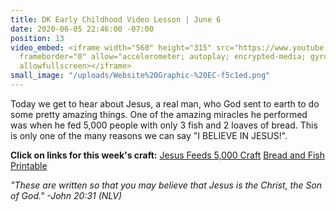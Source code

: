 ```yaml
---
title: DK Early Childhood Video Lesson | June 6
date: 2020-06-05 22:46:00 -07:00
position: 13
video_embed: <iframe width="560" height="315" src="https://www.youtube.com/embed/vyE3Db4bIsI"
  frameborder="0" allow="accelerometer; autoplay; encrypted-media; gyroscope; picture-in-picture"
  allowfullscreen></iframe>
small_image: "/uploads/Website%20Graphic-%20EC-f5c1ed.png"
---
```


Today we get to hear about Jesus, a real man, who God sent to earth to do some pretty amazing things. One of the amazing miracles he performed was when he fed 5,000 people with only 3 fish and 2 loaves of bread. This is only one of the many reasons we can say "I BELIEVE IN JESUS!".

**Click on links for this week's craft:**
[Jesus Feeds 5,000 Craft](https://drive.google.com/file/d/1EjbraqEy2Ovq0YMWgucPjEdBbw1v-Xd0/view?usp=sharing)
[Bread and Fish Printable](https://drive.google.com/file/d/17vnZrlkr2CJdPnJvE7_bHSrOa1Fn19OA/view?usp=sharing)

*"These are written so that you may believe that Jesus is the Christ, the Son of God." -John 20:31 (NLV)*